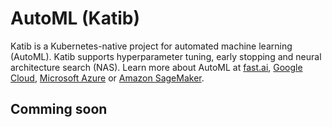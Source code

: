 # AutoML (Katib)

Katib is a Kubernetes-native project for automated machine learning (AutoML).
Katib supports hyperparameter tuning, early stopping and
neural architecture search (NAS).
Learn more about AutoML at [fast.ai](https://www.fast.ai/2018/07/16/auto-ml2/),
[Google Cloud](https://cloud.google.com/automl),
[Microsoft Azure](https://docs.microsoft.com/en-us/azure/machine-learning/concept-automated-ml#automl-in-azure-machine-learning) or
[Amazon SageMaker](https://aws.amazon.com/blogs/aws/amazon-sagemaker-autopilot-fully-managed-automatic-machine-learning/).

## Comming soon
